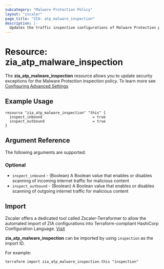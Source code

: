 ```yaml
---
subcategory: "Malware Protection Policy"
layout: "zscaler"
page_title: "ZIA: atp_malware_inspection"
description: |-
  Updates the traffic inspection configurations of Malware Protection policy.
---
```


# Resource: zia_atp_malware_inspection

The **zia_atp_malware_inspection** resource allows you to update security exceptions for the Malware Protection inspection policy. To learn more see [Configuring Advanced Settings](https://help.zscaler.com/zia/configuring-advanced-settings)

## Example Usage

```hcl
resource "zia_atp_malware_inspection" "this" {
  inspect_inbound                       = true
  inspect_outbound                      = true
}
```

## Argument Reference

The following arguments are supported:

### Optional

* `inspect_inbound` - (Boolean) A Boolean value that enables or disables scanning of incoming internet traffic for malicious content
* `inspect_outbound` - (Boolean) A Boolean value that enables or disables scanning of outgoing internet traffic for malicious content

## Import

Zscaler offers a dedicated tool called Zscaler-Terraformer to allow the automated import of ZIA configurations into Terraform-compliant HashiCorp Configuration Language.
[Visit](https://github.com/zscaler/zscaler-terraformer)

**zia_atp_malware_inspection** can be imported by using `inspection` as the import ID.

For example:

```shell
terraform import zia_atp_malware_inspection.this "inspection"
```
